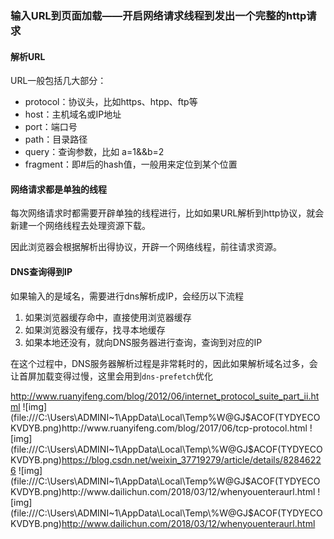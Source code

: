 ### 输入URL到页面加载——开启网络请求线程到发出一个完整的http请求



#### 解析URL

URL一般包括几大部分：

- protocol：协议头，比如https、htpp、ftp等
- host：主机域名或IP地址
- port：端口号
- path：目录路径
- query：查询参数，比如 a=1&&b=2
- fragment：即#后的hash值，一般用来定位到某个位置





#### 网络请求都是单独的线程

每次网络请求时都需要开辟单独的线程进行，比如如果URL解析到http协议，就会新建一个网络线程去处理资源下载。

因此浏览器会根据解析出得协议，开辟一个网络线程，前往请求资源。



#### DNS查询得到IP

如果输入的是域名，需要进行dns解析成IP，会经历以下流程

1. 如果浏览器缓存命中，直接使用浏览器缓存
2. 如果浏览器没有缓存，找寻本地缓存
3. 如果本地还没有，就向DNS服务器进行查询，查询到对应的IP

在这个过程中，DNS服务器解析过程是非常耗时的，因此如果解析域名过多，会让首屏加载变得过慢，这里会用到`dns-prefetch`优化



http://www.ruanyifeng.com/blog/2012/06/internet_protocol_suite_part_ii.html ![img](file:///C:\Users\ADMINI~1\AppData\Local\Temp\%W@GJ$ACOF(TYDYECOKVDYB.png)http://www.ruanyifeng.com/blog/2017/06/tcp-protocol.html ![img](file:///C:\Users\ADMINI~1\AppData\Local\Temp\%W@GJ$ACOF(TYDYECOKVDYB.png)https://blog.csdn.net/weixin_37719279/article/details/82846226 ![img](file:///C:\Users\ADMINI~1\AppData\Local\Temp\%W@GJ$ACOF(TYDYECOKVDYB.png)http://www.dailichun.com/2018/03/12/whenyouenteraurl.html ![img](file:///C:\Users\ADMINI~1\AppData\Local\Temp\%W@GJ$ACOF(TYDYECOKVDYB.png)http://www.dailichun.com/2018/03/12/whenyouenteraurl.html 